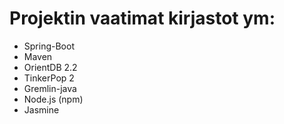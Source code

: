 # Projektin vaatimat kirjastot ym: #

* Spring-Boot
* Maven
* OrientDB 2.2
* TinkerPop 2
* Gremlin-java 
* Node.js (npm)
* Jasmine